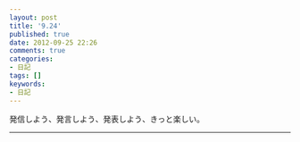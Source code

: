 ```yaml
---
layout: post
title: '9.24'
published: true
date: 2012-09-25 22:26
comments: true
categories:
- 日記
tags: []
keywords:
- 日記
---
```

発信しよう、発言しよう、発表しよう、きっと楽しい。

---

